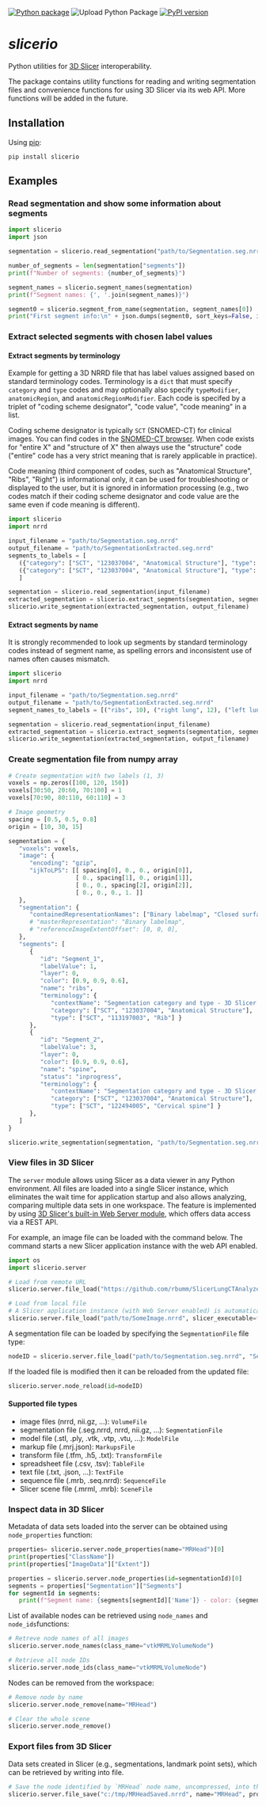 [![Python package](https://github.com/lassoan/slicerio/workflows/Python%20package/badge.svg)](https://github.com/lassoan/slicerio/actions?query=workflow%3A%22Python+package%22)
![Upload Python Package](https://github.com/lassoan/slicerio/workflows/Upload%20Python%20Package/badge.svg)
[![PyPI version](https://badge.fury.io/py/slicerio.svg)](https://badge.fury.io/py/slicerio)

# *slicerio*

Python utilities for [3D Slicer](https://www.slicer.org) interoperability.

The package contains utility functions for reading and writing segmentation files and convenience functions for using 3D Slicer via its web API. More functions will be added in the future.

## Installation

Using [pip](https://pip.pypa.io/en/stable/):

```
pip install slicerio
```

## Examples

### Read segmentation and show some information about segments

```python
import slicerio
import json

segmentation = slicerio.read_segmentation("path/to/Segmentation.seg.nrrd", skip_voxels=True)

number_of_segments = len(segmentation["segments"])
print(f"Number of segments: {number_of_segments}")

segment_names = slicerio.segment_names(segmentation)
print(f"Segment names: {', '.join(segment_names)}")

segment0 = slicerio.segment_from_name(segmentation, segment_names[0])
print("First segment info:\n" + json.dumps(segment0, sort_keys=False, indent=4))
```

### Extract selected segments with chosen label values

#### Extract segments by terminology

Example for getting a 3D NRRD file that has label values assigned based on standard terminology codes.
Terminology is a `dict` that must specify `category` and `type` codes and may optionally also specify `typeModifier`, `anatomicRegion`, and `anatomicRegionModifier`. Each code is specifed by a triplet of "coding scheme designator", "code value", "code meaning" in a list.

Coding scheme designator is typically `SCT` (SNOMED-CT) for clinical images. You can find codes in the [SNOMED-CT browser](https://browser.ihtsdotools.org/). When code exists for "entire X" and "structure of X" then always use the "structure" code ("entire" code has a very strict meaning that is rarely applicable in practice).

Code meaning (third component of codes, such as "Anatomical Structure", "Ribs", "Right") is informational only, it can be used for troubleshooting or displayed to the user, but it is ignored in information processing (e.g., two codes match if their coding scheme designator and code value are the same even if code meaning is different).

```python
import slicerio
import nrrd

input_filename = "path/to/Segmentation.seg.nrrd"
output_filename = "path/to/SegmentationExtracted.seg.nrrd"
segments_to_labels = [
   ({"category": ["SCT", "123037004", "Anatomical Structure"], "type": ["SCT", "113197003", "Ribs"]}, 1),
   ({"category": ["SCT", "123037004", "Anatomical Structure"], "type": ["SCT", "39607008", "Lung"], "typeModifier": ["SCT", "24028007", "Right"]}, 3)
   ]

segmentation = slicerio.read_segmentation(input_filename)
extracted_segmentation = slicerio.extract_segments(segmentation, segments_to_labels)
slicerio.write_segmentation(extracted_segmentation, output_filename)
```

#### Extract segments by name

It is strongly recommended to look up segments by standard terminology codes instead of segment name, as spelling errors and inconsistent use of names often causes mismatch.

```python
import slicerio
import nrrd

input_filename = "path/to/Segmentation.seg.nrrd"
output_filename = "path/to/SegmentationExtracted.seg.nrrd"
segment_names_to_labels = [("ribs", 10), ("right lung", 12), ("left lung", 6)]

segmentation = slicerio.read_segmentation(input_filename)
extracted_segmentation = slicerio.extract_segments(segmentation, segment_names_to_labels)
slicerio.write_segmentation(extracted_segmentation, output_filename)
```

### Create segmentation file from numpy array

```python
# Create segmentation with two labels (1, 3)
voxels = np.zeros([100, 120, 150])
voxels[30:50, 20:60, 70:100] = 1
voxels[70:90, 80:110, 60:110] = 3

# Image geometry
spacing = [0.5, 0.5, 0.8]
origin = [10, 30, 15]

segmentation = {
   "voxels": voxels,
   "image": {
      "encoding": "gzip",
      "ijkToLPS": [[ spacing[0], 0., 0., origin[0]],
                   [ 0., spacing[1], 0., origin[1]],
                   [ 0., 0., spacing[2], origin[2]],
                   [ 0., 0., 0., 1. ]]
   },
   "segmentation": {
      "containedRepresentationNames": ["Binary labelmap", "Closed surface"],
      # "masterRepresentation": "Binary labelmap",
      # "referenceImageExtentOffset": [0, 0, 0],
   },
   "segments": [
      {
         "id": "Segment_1",
         "labelValue": 1,
         "layer": 0,
         "color": [0.9, 0.9, 0.6],
         "name": "ribs",
         "terminology": {
            "contextName": "Segmentation category and type - 3D Slicer General Anatomy list",
            "category": ["SCT", "123037004", "Anatomical Structure"],
            "type": ["SCT", "113197003", "Rib"] }
      },
      {
         "id": "Segment_2",
         "labelValue": 3,
         "layer": 0,
         "color": [0.9, 0.9, 0.6],
         "name": "spine",
         "status": "inprogress",
         "terminology": {
            "contextName": "Segmentation category and type - 3D Slicer General Anatomy list",
            "category": ["SCT", "123037004", "Anatomical Structure"],
            "type": ["SCT", "122494005", "Cervical spine"] }
      },
   ]
}

slicerio.write_segmentation(segmentation, "path/to/Segmentation.seg.nrrd")
```

### View files in 3D Slicer

The `server` module allows using Slicer as a data viewer in any Python environment.
All files are loaded into a single Slicer instance, which eliminates the wait time for application startup
and also allows analyzing, comparing multiple data sets in one workspace. The feature is implemented by using
[3D Slicer's built-in Web Server module](https://slicer.readthedocs.io/en/latest/user_guide/modules/webserver.html), which offers data access via a REST API.

For example, an image file can be loaded with the command below. The command starts a new Slicer application instance
with the web API enabled.

```python
import os
import slicerio.server

# Load from remote URL
slicerio.server.file_load("https://github.com/rbumm/SlicerLungCTAnalyzer/releases/download/SampleData/LungCTAnalyzerChestCT.nrrd")

# Load from local file
# A Slicer application instance (with Web Server enabled) is automatically started, if it is not running already.
slicerio.server.file_load("path/to/SomeImage.nrrd", slicer_executable=f"{os.environ["LOCALAPPDATA"]}/NA-MIC/Slicer 5.2.0/Slicer.exe")
```

A segmentation file can be loaded by specifying the `SegmentationFile` file type:

```python
nodeID = slicerio.server.file_load("path/to/Segmentation.seg.nrrd", "SegmentationFile")
```

If the loaded file is modified then it can be reloaded from the updated file:

```python
slicerio.server.node_reload(id=nodeID)
```

#### Supported file types
- image files (nrrd, nii.gz, ...): `VolumeFile`
- segmentation file (.seg.nrrd, nrrd, nii.gz, ...): `SegmentationFile`
- model file (.stl, .ply, .vtk, .vtp, .vtu, ...): `ModelFile`
- markup file (.mrj.json): `MarkupsFile`
- transform file (.tfm, .h5, .txt): `TransformFile`
- spreadsheet file (.csv, .tsv): `TableFile`
- text file (.txt, .json, ...): `TextFile`
- sequence file (.mrb, .seq.nrrd): `SequenceFile`
- Slicer scene file (.mrml, .mrb): `SceneFile`

### Inspect data in 3D Slicer

Metadata of data sets loaded into the server can be obtained using `node_properties` function:

```python
properties= slicerio.server.node_properties(name="MRHead")[0]
print(properties["ClassName"])
print(properties["ImageData"]["Extent"])

properties = slicerio.server.node_properties(id=segmentationId)[0]
segments = properties["Segmentation"]["Segments"]
for segmentId in segments:
   print(f"Segment name: {segments[segmentId]['Name']} - color: {segments[segmentId]['Color']}")
```

List of available nodes can be retrieved using `node_names` and `node_ids`functions:

```python
# Retreve node names of all images
slicerio.server.node_names(class_name="vtkMRMLVolumeNode")

# Retrieve all node IDs
slicerio.server.node_ids(class_name="vtkMRMLVolumeNode")
```

Nodes can be removed from the workspace:

```python
# Remove node by name
slicerio.server.node_remove(name="MRHead")

# Clear the whole scene
slicerio.server.node_remove()
```

### Export files from 3D Slicer

Data sets created in Slicer (e.g., segmentations, landmark point sets), which can be retrieved by writing into file.

```python
# Save the node identified by `MRHead` node name, uncompressed, into the specified file.
slicerio.server.file_save("c:/tmp/MRHeadSaved.nrrd", name="MRHead", properties={'useCompression': False})
```
